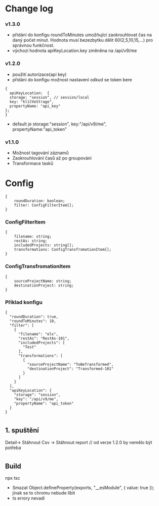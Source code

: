 # Change log

### v1.3.0
- přidání do konfigu roundToMinutes umožňující zaokrouhlovat čas na daný počet minut. Hodnota musí bezezbytku dělit 60(2,5,10,15,...) pro správnou funkčnost.
- výchozí hodnota apiKeyLocation.key změněna na /api/v9/me

### v1.2.0
- použití autorizace(api key)
- přidání do konfigu možnost nastavení odkud se token bere
```
{
  apiKeyLocation:  {
  storage: "session", // session/local
  key: "klíčVeStrage",
  propertyName: "api_key"
};
}
```
- default je storage:"session", key:"/api/v9/me", propertyName:"api_token"

### v1.1.0
- Možnost tagování záznamů
- Zaokrouhlování časů až po groupování
- Transformace tasků

# Config
```
{
    roundDuration: boolean;
    filter: ConfigFilterItem[];
}
```

### ConfigFilterItem
```
{
    filename: string;
    restAs: string;
    includedProjects: string[];
    transformations: ConfigTransfromationItem[];
}
```

### ConfigTransfromationItem
```
{
    sourceProjectName: string;
    destinationProject: string;
}
```

### Příklad konfigu
```
{
  "roundDuration": true,
  "roundToMinutes": 10,
  "filter": [
    {
      "filename": "elx",
      "restAs": "RestAs-101",
      "includedProjects": [
        "Test"
      ],
      "transformations": [
        {
          "sourceProjectName": "ToBeTransformed",
          "destinationProject": "Transformed-101"
        }
      ]
    }
  ],
  "apiKeyLocation": {
    "storage": "session",
    "key": "/api/v9/me",
    "propertyName": "api_token"
  }
}
```

#

## 1. spuštění

Detail-> Stáhnout Csv -> Stáhnout report // od verze 1.2.0 by nemělo být potřeba

#

## Build

npx tsc

- Smazat Object.defineProperty(exports, "\_\_esModule", { value: true }); jinak se to chromu nebude líbit
- ts errory nevadí
